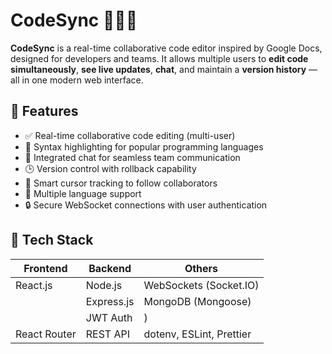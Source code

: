 # CodeSync 🧑‍💻✨

**CodeSync** is a real-time collaborative code editor inspired by Google Docs, designed for developers and teams. It allows multiple users to **edit code simultaneously**, **see live updates**, **chat**, and maintain a **version history** — all in one modern web interface.

## 🚀 Features

- ✅ Real-time collaborative code editing (multi-user)
- 🎨 Syntax highlighting for popular programming languages
- 💬 Integrated chat for seamless team communication
- 🕒 Version control with rollback capability
- 🧠 Smart cursor tracking to follow collaborators
- 📂 Multiple language support
- 🔒 Secure WebSocket connections with user authentication

## 🧰 Tech Stack

| Frontend        | Backend       | Others                |
|-----------------|---------------|------------------------|
| React.js        | Node.js       | WebSockets (Socket.IO) |
                   | Express.js    | MongoDB (Mongoose)     |
|                   | JWT Auth |) |
| React Router    | REST API      | dotenv, ESLint, Prettier |



